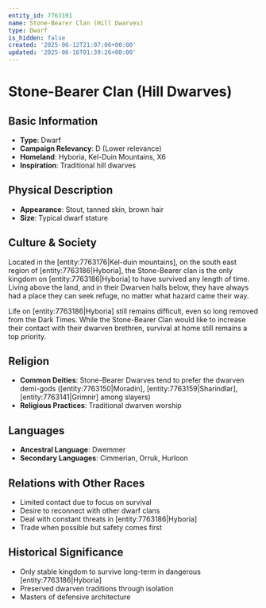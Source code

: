 ```yaml
---
entity_id: 7763191
name: Stone-Bearer Clan (Hill Dwarves)
type: Dwarf
is_hidden: false
created: '2025-06-12T21:07:06+00:00'
updated: '2025-06-16T01:39:26+00:00'
---
```


# Stone-Bearer Clan (Hill Dwarves)

## Basic Information

- **Type**: Dwarf
- **Campaign Relevancy**: D (Lower relevance)
- **Homeland**: Hyboria, Kel-Duin Mountains, X6
- **Inspiration**: Traditional hill dwarves

## Physical Description

- **Appearance**: Stout, tanned skin, brown hair
- **Size**: Typical dwarf stature

## Culture & Society

Located in the [entity:7763176|Kel-duin mountains], on the south east region of [entity:7763186|Hyboria], the Stone-Bearer clan is the only kingdom on [entity:7763186|Hyboria] to have survived any length of time. Living above the land, and in their Dwarven halls below, they have always had a place they can seek refuge, no matter what hazard came their way.

Life on [entity:7763186|Hyboria] still remains difficult, even so long removed from the Dark Times. While the Stone-Bearer Clan would like to increase their contact with their dwarven brethren, survival at home still remains a top priority.

## Religion

- **Common Deities**: Stone-Bearer Dwarves tend to prefer the dwarven demi-gods ([entity:7763150|Moradin], [entity:7763159|Sharindlar], [entity:7763141|Grimnir] among slayers)
- **Religious Practices**: Traditional dwarven worship

## Languages

- **Ancestral Language**: Dwemmer
- **Secondary Languages**: Cimmerian, Orruk, Hurloon

## Relations with Other Races

- Limited contact due to focus on survival
- Desire to reconnect with other dwarf clans
- Deal with constant threats in [entity:7763186|Hyboria]
- Trade when possible but safety comes first

## Historical Significance

- Only stable kingdom to survive long-term in dangerous [entity:7763186|Hyboria]
- Preserved dwarven traditions through isolation
- Masters of defensive architecture